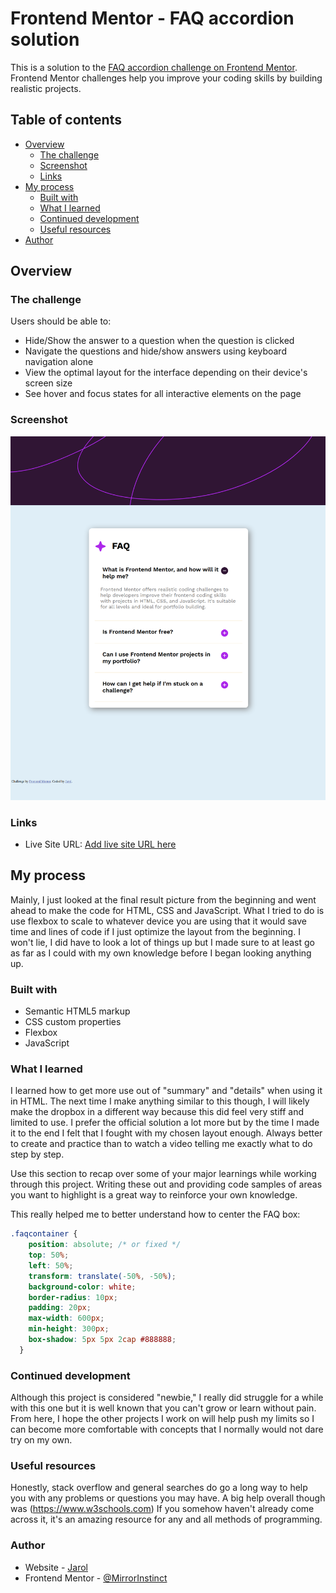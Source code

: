# Frontend Mentor - FAQ accordion solution

This is a solution to the [FAQ accordion challenge on Frontend Mentor](https://www.frontendmentor.io/challenges/faq-accordion-wyfFdeBwBz). Frontend Mentor challenges help you improve your coding skills by building realistic projects. 

## Table of contents

- [Overview](#overview)
  - [The challenge](#the-challenge)
  - [Screenshot](#screenshot)
  - [Links](#links)
- [My process](#my-process)
  - [Built with](#built-with)
  - [What I learned](#what-i-learned)
  - [Continued development](#continued-development)
  - [Useful resources](#useful-resources)
- [Author](#author)

## Overview

### The challenge

Users should be able to:

- Hide/Show the answer to a question when the question is clicked
- Navigate the questions and hide/show answers using keyboard navigation alone
- View the optimal layout for the interface depending on their device's screen size
- See hover and focus states for all interactive elements on the page

### Screenshot
![alt text](<Faq Final Screenshot.png>)

### Links

- Live Site URL: [Add live site URL here](https://mirrorinstinct.github.io/faq-accordion-main/)

## My process

Mainly, I just looked at the final result picture from the beginning and went ahead to make the code for HTML, CSS and JavaScript. What I tried to do is use flexbox to scale to whatever device you are using that it
would save time and lines of code if I just optimize the layout from the beginning. I won't lie, I did have to look a lot of things up but I made sure to at least go as far as I could with my own knowledge before I
began looking anything up.

### Built with

- Semantic HTML5 markup
- CSS custom properties
- Flexbox
- JavaScript

### What I learned

I learned how to get more use out of "summary" and "details" when using it in HTML. The next time I make anything similar to this though, I will
likely make the dropbox in a different way because this did feel very stiff and limited to use. I prefer the official solution a lot more
but by the time I made it to the end I felt that I fought with my chosen layout enough. Always better to create and practice than to watch
a video telling me exactly what to do step by step.

Use this section to recap over some of your major learnings while working through this project. Writing these out and providing code samples of areas you want to highlight is a great way to reinforce your own knowledge.


This really helped me to better understand how to center the FAQ box:
```css
.faqcontainer {
    position: absolute; /* or fixed */
    top: 50%;
    left: 50%;
    transform: translate(-50%, -50%);
    background-color: white;
    border-radius: 10px;
    padding: 20px;
    max-width: 600px;
    min-height: 300px;
    box-shadow: 5px 5px 2cap #888888;
  }  
```
### Continued development

Although this project is considered "newbie," I really did struggle for a while with this one but it is well known that you can't grow or learn without pain.
From here, I hope the other projects I work on will help push my limits so I can become more comfortable with concepts that I normally
would not dare try on my own.

### Useful resources

Honestly, stack overflow and general searches do go a long way to help you with any problems or questions you may have.
A big help overall though was (https://www.w3schools.com)
If you somehow haven't already come across it, it's an amazing resource for any and all methods of programming.

### Author

- Website - [Jarol](https://mirrorinstinct.github.io/faq-accordion-main/)
- Frontend Mentor - [@MirrorInstinct](https://www.frontendmentor.io/profile/MirrorInstinct)
